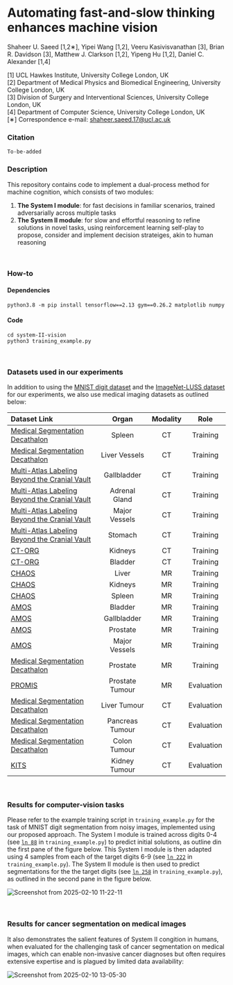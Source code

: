 # Automating fast-and-slow thinking enhances machine vision

Shaheer U. Saeed [1,2∗], Yipei Wang [1,2], Veeru Kasivisvanathan [3], Brian R. Davidson [3], Matthew J. Clarkson [1,2], Yipeng Hu [1,2], Daniel C. Alexander [1,4]

[1] UCL Hawkes Institute, University College London, UK <br/>
[2] Department of Medical Physics and Biomedical Engineering, University College London, UK <br/>
[3] Division of Surgery and Interventional Sciences, University College London, UK <br/>
[4] Department of Computer Science, University College London, UK <br/>
[∗] Correspondence e-mail: shaheer.saeed.17@ucl.ac.uk <br/>

### Citation

```
To-be-added
```

### Description

This repository contains code to implement a dual-process method for machine cognition, which consists of two modules: 

1) **The System I module**: for fast decisions in familiar scenarios, trained adversarially across multiple tasks
2) **The System II module**: for slow and effortful reasoning to refine solutions in novel tasks, using reinforcement learning self-play to propose, consider and implement decision strateiges, akin to human reasoning

<br/>

### How-to

#### Dependencies
```
python3.8 -m pip install tensorflow==2.13 gym==0.26.2 matplotlib numpy
```

#### Code
```
cd system-II-vision
python3 training_example.py
```

<br/>


### Datasets used in our experiments

In addition to using the [MNIST digit dataset](https://www.tensorflow.org/datasets/catalog/mnist) and the [ImageNet-LUSS dataset](https://github.com/LUSSeg/ImageNet-S) for our experiments, we also use medical imaging datasets as outlined below:

| Dataset Link           | Organ    | Modality | Role |
| :---------------- | :------: | :----:   | :----: |
| [Medical Segmentation Decathalon](http://medicaldecathlon.com/)  |   Spleen   | CT | Training |
| [Medical Segmentation Decathalon](http://medicaldecathlon.com/)  |   Liver Vessels   | CT | Training |
| [Multi-Atlas Labeling Beyond the Cranial Vault](https://www.synapse.org/Synapse:syn3193805/wiki/89480)  |   Gallbladder   | CT | Training |
| [Multi-Atlas Labeling Beyond the Cranial Vault](https://www.synapse.org/Synapse:syn3193805/wiki/89480)  |   Adrenal Gland   | CT | Training |
| [Multi-Atlas Labeling Beyond the Cranial Vault](https://www.synapse.org/Synapse:syn3193805/wiki/89480)  |   Major Vessels   | CT | Training |
| [Multi-Atlas Labeling Beyond the Cranial Vault](https://www.synapse.org/Synapse:syn3193805/wiki/89480)  |   Stomach   | CT | Training |
| [CT-ORG](https://www.cancerimagingarchive.net/collection/ct-org/)  |   Kidneys   | CT | Training |
| [CT-ORG](https://www.cancerimagingarchive.net/collection/ct-org/)  |   Bladder   | CT | Training |
| [CHAOS](https://chaos.grand-challenge.org/)  |   Liver   | MR | Training |
| [CHAOS](https://chaos.grand-challenge.org/)  |   Kidneys   | MR | Training |
| [CHAOS](https://chaos.grand-challenge.org/)  |   Spleen   | MR | Training |
| [AMOS](https://amos22.grand-challenge.org/)  |   Bladder   | MR | Training |
| [AMOS](https://amos22.grand-challenge.org/)  |   Gallbladder   | MR | Training |
| [AMOS](https://amos22.grand-challenge.org/)  |   Prostate   | MR | Training |
| [AMOS](https://amos22.grand-challenge.org/)  |   Major Vessels   | MR | Training |
| [Medical Segmentation Decathalon](http://medicaldecathlon.com/)  |   Prostate   | MR | Training |
| [PROMIS](https://www.thelancet.com/journals/lancet/article/PIIS0140-6736(16)32401-1/fulltext)  |   Prostate Tumour   | MR | Evaluation |
| [Medical Segmentation Decathalon](http://medicaldecathlon.com/)  |   Liver Tumour   | CT | Evaluation |
| [Medical Segmentation Decathalon](http://medicaldecathlon.com/)  |   Pancreas Tumour   | CT | Evaluation |
| [Medical Segmentation Decathalon](http://medicaldecathlon.com/)  |   Colon Tumour   | CT | Evaluation |
| [KITS](https://kits-challenge.org/kits23/)  |   Kidney Tumour   | CT | Evaluation |


<br/>

### Results for computer-vision tasks

Please refer to the example training script in `training_example.py` for the task of MNIST digit segmentation from noisy images, implemented using our proposed approach. The System I module is trained across digits 0-4 (see [`ln 88`](training_example.py#L88) in `training_example.py`) to predict initial solutions, as outline din the first pane of the figure below. This System I module is then adapted using 4 samples from each of the target digits 6-9 (see [`ln 222`](training_example.py#L222) in `training_example.py`). The System II module is then used to predict segmentations for the the target digits (see [`ln 258`](training_example.py#L258) in `training_example.py`), as outlined in the second pane in the figure below.

![Screenshot from 2025-02-10 11-22-11](https://github.com/user-attachments/assets/9fb4e29f-7ec3-41a2-a7af-4f02cf3a53b1)

<br/>

### Results for cancer segmentation on medical images

It also demonstrates the salient features of System II congition in humans, when evaluated for the challenging task of cancer segmentation on medical images, which can enable non-invasive cancer diagnoses but often requires extensive expertise and is plagued by limited data availability:

![Screenshot from 2025-02-10 13-05-30](https://github.com/user-attachments/assets/a909a443-a69e-4cb9-8249-a4fd7e7a4f3e)

